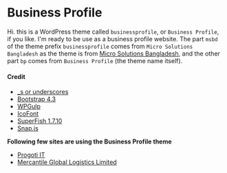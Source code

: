 # Business Profile

Hi. this is a WordPress theme called `businessprofile`, or `Business Profile`, if you like. I'm ready to be use as a business profile website. The part `msbd` of the theme prefix `businessprofile` comes from `Micro Solutions Bangladesh` as the theme is from [Micro Solutions Bangladesh](https://MicroSolutionsBD.com), and the other part `bp` comes from `Business Profile` (the theme name itself).

#### Credit

* [_s or underscores](https://github.com/Automattic/_s)
* [Bootstrap 4.3](https://getbootstrap.com/)
* [WPGulp](https://github.com/ahmadawais/WPGulp)
* [IcoFont](https://icofont.com/)
* [SuperFish 1.7.10](https://github.com/joeldbirch/superfish)
* [Snap.js](http://github.com/jakiestfu/Snap.js/)

**Following few sites are using the Business Profile theme**
* [Progoti IT](https://progotiit.net/)
* [Mercantile Global Logistics Limited](https://mglbd.com/)
